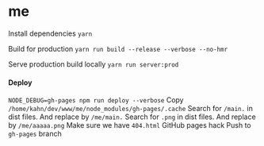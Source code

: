 # me

Install dependencies
`yarn` 

Build for production
`yarn run build --release --verbose --no-hmr`

Serve production build locally
`yarn run server:prod`

#### Deploy

`NODE_DEBUG=gh-pages npm run deploy --verbose`
Copy `/home/kahn/dev/www/me/node_modules/gh-pages/.cache`
Search for `/main.` in dist files. And replace by `/me/main.`
Search for `.png` in dist files. And replace by `/me/aaaaa.png`
Make sure we have `404.html` GitHub pages hack
Push to `gh-pages` branch
